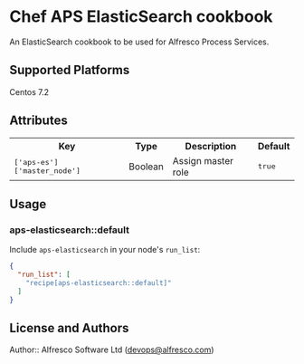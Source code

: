 # Chef APS ElasticSearch cookbook

An ElasticSearch cookbook to be used for Alfresco Process Services.

## Supported Platforms

Centos 7.2

## Attributes

<table>
  <tr>
    <th>Key</th>
    <th>Type</th>
    <th>Description</th>
    <th>Default</th>
  </tr>
  <tr>
    <td><tt>['aps-es']['master_node']</tt></td>
    <td>Boolean</td>
    <td>Assign master role</td>
    <td><tt>true</tt></td>
  </tr>
</table>

## Usage

### aps-elasticsearch::default

Include `aps-elasticsearch` in your node's `run_list`:

```json
{
  "run_list": [
    "recipe[aps-elasticsearch::default]"
  ]
}
```

## License and Authors

Author:: Alfresco Software Ltd (<devops@alfresco.com>)
